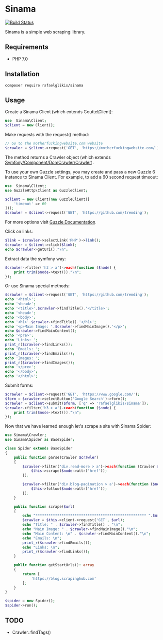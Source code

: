 # Sinama
[![Build Status](https://travis-ci.org/rafaelglikis/sinama.svg?branch=master)](https://travis-ci.org/rafaelglikis/sinama)

Sinama is a simple web scraping library.

## Requirements
* PHP 7.0

## Installation
```shell
composer require rafaelglikis/sinama
```

## Usage
Create a Sinama Client (which extends Goutte\Client):

```php
use  Sinama\Client;
$client = new Client();
```    
Make requests with the request() method:

```php
// Go to the motherfuckingwebsite.com website
$crawler = $client->request('GET', 'https://motherfuckingwebsite.com/');
```
    
The method returns a Crawler object (which extends [Symfony/Component/DomCrawler/Crawler](https://api.symfony.com/4.1/Symfony/Component/DomCrawler/Crawler.html)).

To use your own Guzzle settings, you may create and pass a new Guzzle 6 instance to Sinama Client. For example, to add a 60 second request timeout:

```php
use  Sinama\Client;
use GuzzleHttp\Client as GuzzleClient;

$client = new Client(new GuzzleClient([
    'timeout' => 60
]));
$crawler = $client->request('GET', 'https://github.com/trending');
```
For more options visit [Guzzle Documentation](http://docs.guzzlephp.org/en/stable/request-options.html).

Click on links:

```php
$link = $crawler->selectLink('PHP')->link();
$crawler = $client->click($link);
echo $crawler->getUri()."\n";
```
    
Extract data the symfony way:

```php
$crawler->filter('h3 > a')->each(function ($node) {
    print trim($node->text())."\n";
});
```
    
Or use Sinama special methods:
    
```php
$crawler = $client->request('GET', 'https://github.com/trending');
echo '<html>';
echo '<head>';
echo '<title>'.$crawler->findTitle().'</title>';
echo '<head>';
echo '<body>';
echo '<h1>'.$crawler->findTitle().'</h1>';
echo '<p>Main Image: '.$crawler->findMainImage().'</p>';
echo $crawler->findMainContent();
echo '<pre>';
echo 'Links: ';
print_r($crawler->findLinks());
echo 'Emails: ';
print_r($crawler->findEmails());
echo 'Images: ';
print_r($crawler->findImages());
echo '</pre>';
echo '</body>';
echo '</html>';
```
    
Submit forms:

```php
$crawler = $client->request('GET', 'https://www.google.com/');
$form = $crawler->selectButton('Google Search')->form();
$crawler = $client->submit($form, ['q' => 'rafaelglikis/sinama']);
$crawler->filter('h3 > a')->each(function ($node) {
    print trim($node->text())."\n";
});
```

Now that we have learned enough let's scrape a site with Sinama Spider:

```php
use Sinama\Crawler;
use Sinama\Spider as BaseSpider;

class Spider extends BaseSpider
{
    public function parse(Crawler $crawler)
    {
        $crawler->filter('div.read-more > a')->each(function (Crawler $node) {
            $this->scrape($node->attr('href'));
        });

        $crawler->filter('div.blog-pagination > a')->each(function ($node) {
            $this->follow($node->attr('href'));
        });
    }

    public function scrape($url)
    {
        echo "*************************************************** ".$url."\n";
        $crawler = $this->client->request('GET', $url);
        echo "Title: " . $crawler->findTitle() . "\n";
        echo "Main Image: " . $crawler->findMainImage()."\n";
        echo "Main Content: \n" . $crawler->findMainContent()."\n";
        echo "Emails: \n";
        print_r($crawler->findEmails());
        echo "Links: \n";
        print_r($crawler->findLinks());
    }

    public function getStartUrls(): array
    {
        return [
            'https://blog.scrapinghub.com'
        ];
    }
}

$spider = new Spider();
$spider->run();
```

## TODO
* Crawler::findTags()

    